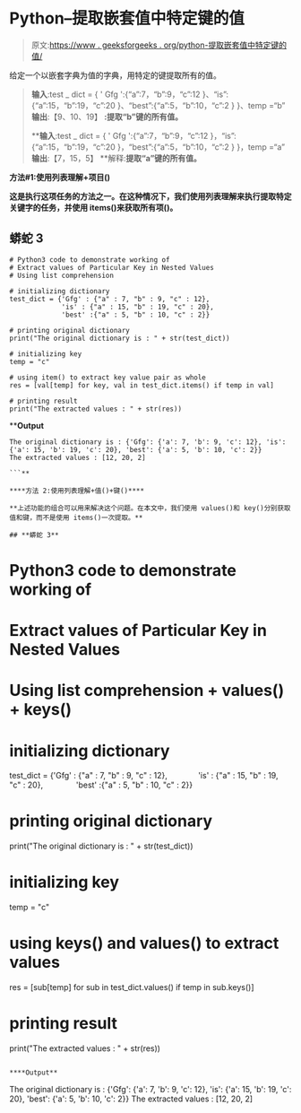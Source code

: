 # Python–提取嵌套值中特定键的值

> 原文:[https://www . geeksforgeeks . org/python-提取嵌套值中特定键的值/](https://www.geeksforgeeks.org/python-extract-values-of-particular-key-in-nested-values/)

给定一个以嵌套字典为值的字典，用特定的键提取所有的值。

> **输入**:test _ dict = { ' Gfg ':{“a”:7，“b”:9，“c”:12 }、“is”:{“a”:15，“b”:19，“c”:20 }、“best”:{“a”:5，“b”:10，“c”:2 } }、temp =“b”
> **输出**:【9、10、19】
> **:提取“b”键的所有值。**
> 
> ****输入**:test _ dict = { ' Gfg ':{“a”:7，“b”:9，“c”:12 }，“is”:{“a”:15，“b”:19，“c”:20 }，“best”:{“a”:5，“b”:10，“c”:2 } }，temp =“a”
> **输出**:【7，15，5】
> **解释:**提取“a”键的所有值。**

****方法#1:使用列表理解+项目()****

**这是执行这项任务的方法之一。在这种情况下，我们使用列表理解来执行提取特定关键字的任务，并使用 items()来获取所有项()。**

## **蟒蛇 3**

```
# Python3 code to demonstrate working of 
# Extract values of Particular Key in Nested Values
# Using list comprehension

# initializing dictionary
test_dict = {'Gfg' : {"a" : 7, "b" : 9, "c" : 12},
             'is' : {"a" : 15, "b" : 19, "c" : 20}, 
             'best' :{"a" : 5, "b" : 10, "c" : 2}}

# printing original dictionary
print("The original dictionary is : " + str(test_dict))

# initializing key
temp = "c"

# using item() to extract key value pair as whole
res = [val[temp] for key, val in test_dict.items() if temp in val]

# printing result 
print("The extracted values : " + str(res)) 
```

****Output**

```
The original dictionary is : {'Gfg': {'a': 7, 'b': 9, 'c': 12}, 'is': {'a': 15, 'b': 19, 'c': 20}, 'best': {'a': 5, 'b': 10, 'c': 2}}
The extracted values : [12, 20, 2]

```** 

****方法 2:使用列表理解+值()+键()****

**上述功能的组合可以用来解决这个问题。在本文中，我们使用 values()和 key()分别获取值和键，而不是使用 items()一次提取。**

## **蟒蛇 3**

```
# Python3 code to demonstrate working of 
# Extract values of Particular Key in Nested Values
# Using list comprehension + values() + keys() 

# initializing dictionary
test_dict = {'Gfg' : {"a" : 7, "b" : 9, "c" : 12},
             'is' : {"a" : 15, "b" : 19, "c" : 20}, 
             'best' :{"a" : 5, "b" : 10, "c" : 2}}

# printing original dictionary
print("The original dictionary is : " + str(test_dict))

# initializing key
temp = "c"

# using keys() and values() to extract values
res = [sub[temp] for sub in test_dict.values() if temp in sub.keys()]

# printing result 
print("The extracted values : " + str(res)) 
```

****Output**

```
The original dictionary is : {'Gfg': {'a': 7, 'b': 9, 'c': 12}, 'is': {'a': 15, 'b': 19, 'c': 20}, 'best': {'a': 5, 'b': 10, 'c': 2}}
The extracted values : [12, 20, 2]

```**
